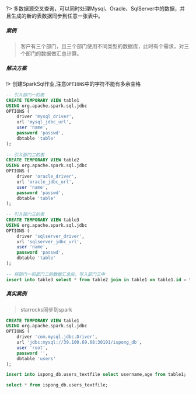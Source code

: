?> 多数据源交叉查询，可以同时处理Mysql、Oracle、SqlServer中的数据，并且生成的新的表数据同步到任意一张表中。

##### 案例

> 客户有三个部门，且三个部门使用不同类型的数据库，此时有个需求，对三个部门的数据做汇总计算。

##### 解决方案

!> 创建SparkSql作业,注意`OPTIONS`中的字符不能有多余空格

```sql
-- 引入部门一的表
CREATE TEMPORARY VIEW table1
USING org.apache.spark.sql.jdbc
OPTIONS (
    driver 'mysql_driver',
    url 'mysql_jdbc_url',
    user 'name',
    password 'passwd',
    dbtable 'table'
);
    
-- 引入部门二的表
CREATE TEMPORARY VIEW table2
USING org.apache.spark.sql.jdbc
OPTIONS (
    driver 'oracle_driver',
    url 'oracle_jdbc_url',
    user 'name',
    password 'passwd',
    dbtable 'table'
);
    
-- 引入部门三的表
CREATE TEMPORARY VIEW table3
USING org.apache.spark.sql.jdbc
OPTIONS (
    driver 'sqlserver_driver',
    url 'sqlserver_jdbc_url',
    user 'name',
    password 'passwd',
    dbtable 'table'
);
    
-- 将部门一和部门二的数据汇总后，写入部门三中
insert into table3 select * from table2 join in table1 on table1.id = table2.id
```

##### 真实案例

> starrocks同步到spark

```sql
CREATE TEMPORARY VIEW table1
USING org.apache.spark.sql.jdbc
OPTIONS (
    driver 'com.mysql.jdbc.Driver',
    url 'jdbc:mysql://39.100.69.68:30191/ispong_db',
    user 'root',
    password '',
    dbtable 'users'
);

insert into ispong_db.users_textfile select username,age from table1;

select * from ispong_db.users_textfile;
```